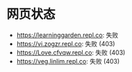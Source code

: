 # 网页状态
- https://learninggarden.repl.co: 失败
- https://vi.zogzr.repl.co: 失败 (403)
- https://Love.cfvqw.repl.co: 失败 (403)
- https://veg.linlim.repl.co: 失败 (403)

